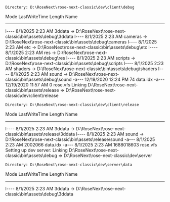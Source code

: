     Directory: D:\RoseNext\rose-next-classic\dev\client\debug

Mode                 LastWriteTime         Length Name
----                 -------------         ------ ----
l----            8/1/2025  2:23 AM                3ddata -> D:\RoseNext\rose-next-classic\bin\assets\debug\3ddata
l----            8/1/2025  2:23 AM                cameras -> D:\RoseNext\rose-next-classic\bin\assets\debug\cameras
l----            8/1/2025  2:23 AM                etc -> D:\RoseNext\rose-next-classic\bin\assets\debug\etc
l----            8/1/2025  2:23 AM                res -> D:\RoseNext\rose-next-classic\bin\assets\debug\res
l----            8/1/2025  2:23 AM                scripts -> D:\RoseNext\rose-next-classic\bin\assets\debug\scripts
l----            8/1/2025  2:23 AM                shaders -> D:\RoseNext\rose-next-classic\bin\assets\debug\shaders
l----            8/1/2025  2:23 AM                sound -> D:\RoseNext\rose-next-classic\bin\assets\debug\sound
-a---          12/19/2020 12:24 PM             74 data.idx
-a---          12/19/2020 11:57 AM              0 rose.vfs
Linking D:\RoseNext\rose-next-classic\bin\assets\release => D:\RoseNext\rose-next-classic\dev\client\release

    Directory: D:\RoseNext\rose-next-classic\dev\client\release

Mode                 LastWriteTime         Length Name
----                 -------------         ------ ----
l----            8/1/2025  2:23 AM                3ddata -> D:\RoseNext\rose-next-classic\bin\assets\release\3ddata
l----            8/1/2025  2:23 AM                sound -> D:\RoseNext\rose-next-classic\bin\assets\release\sound
-a---            8/1/2025  2:23 AM        2002066 data.idx
-a---            8/1/2025  2:23 AM     1688018603 rose.vfs
Setting up dev server: Linking D:\RoseNext\rose-next-classic\bin\assets\debug => D:\RoseNext\rose-next-classic\dev\server

    Directory: D:\RoseNext\rose-next-classic\dev\server\data

Mode                 LastWriteTime         Length Name
----                 -------------         ------ ----
l----            8/1/2025  2:23 AM                3ddata -> D:\RoseNext\rose-next-classic\bin\assets\debug\3ddata